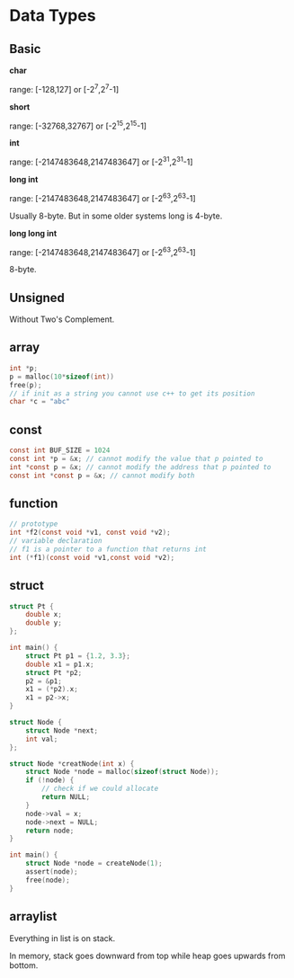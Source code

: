 # Data Types

## Basic

**char**

range: [-128,127] or [-2<sup>7</sup>,2<sup>7</sup>-1]

**short**

range: [-32768,32767] or [-2<sup>15</sup>,2<sup>15</sup>-1]

**int**

range: [-2147483648,2147483647] or [-2<sup>31</sup>,2<sup>31</sup>-1]

**long int**

range: [-2147483648,2147483647] or [-2<sup>63</sup>,2<sup>63</sup>-1]

Usually 8-byte. But in some older systems long is 4-byte.

**long long int**

range: [-2147483648,2147483647] or [-2<sup>63</sup>,2<sup>63</sup>-1]

8-byte.

## Unsigned

Without Two's Complement.

## array

```c
int *p;
p = malloc(10*sizeof(int))
free(p);
// if init as a string you cannot use c++ to get its position
char *c = "abc"
```

## const

```c
const int BUF_SIZE = 1024
const int *p = &x; // cannot modify the value that p pointed to
int *const p = &x; // cannot modify the address that p pointed to
const int *const p = &x; // cannot modify both
```

## function

```c
// prototype
int *f2(const void *v1, const void *v2);
// variable declaration
// f1 is a pointer to a function that returns int
int (*f1)(const void *v1,const void *v2);
```

## struct

```c
struct Pt {
    double x;
    double y;
};

int main() {
    struct Pt p1 = {1.2, 3.3};
    double x1 = p1.x;
    struct Pt *p2;
    p2 = &p1;
    x1 = (*p2).x;
    x1 = p2->x;
}
```

```c
struct Node {
    struct Node *next;
    int val;
};

struct Node *creatNode(int x) {
    struct Node *node = malloc(sizeof(struct Node));
    if (!node) {
        // check if we could allocate
        return NULL;
    }
    node->val = x;
    node->next = NULL;
    return node;
}

int main() {
    struct Node *node = createNode(1);
    assert(node);
    free(node);
}
```

## arraylist

Everything in list is on stack.

In memory, stack goes downward from top while heap goes upwards from bottom.

